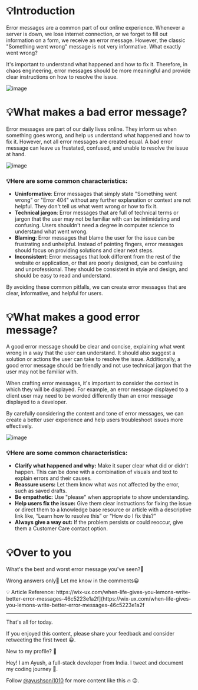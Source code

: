 # 💡**Introduction**

Error messages are a common part of our online experience. Whenever a server is down, we lose internet connection, or we forget to fill out information on a form, we receive an error message. However, the classic "Something went wrong" message is not very informative. What exactly went wrong?

It's important to understand what happened and how to fix it. Therefore, in chaos engineering, error messages should be more meaningful and provide clear instructions on how to resolve the issue.

![image](https://user-images.githubusercontent.com/76895975/227799570-d6b1345e-b690-4f6e-b292-8274be74cfe1.png)

# 💡**What makes a bad error message?**

Error messages are part of our daily lives online. They inform us when something goes wrong, and help us understand what happened and how to fix it. However, not all error messages are created equal. A bad error message can leave us frustated, confused, and unable to resolve the issue at hand.

![image](https://user-images.githubusercontent.com/76895975/227799560-999840f9-30f9-4f13-b4ed-e9af3b0f3cb4.png)

### 💡Here are some common characteristics:

- **Uninformative**: Error messages that simply state "Something went wrong" or "Error 404" without any further explanation or context are not helpful. They don't tell us what went wrong or how to fix it.
- **Technical jargon**: Error messages that are full of technical terms or jargon that the user may not be familiar with can be intimidating and confusing. Users shouldn't need a degree in computer science to understand what went wrong.
- **Blaming**: Error messages that blame the user for the issue can be frustrating and unhelpful. Instead of pointing fingers, error messages should focus on providing solutions and clear next steps.
- **Inconsistent**: Error messages that look different from the rest of the website or application, or that are poorly designed, can be confusing and unprofessional. They should be consistent in style and design, and should be easy to read and understand.

By avoiding these common pitfalls, we can create error messages that are clear, informative, and helpful for users.

# 💡**What makes a good error message?**

A good error message should be clear and concise, explaining what went wrong in a way that the user can understand. It should also suggest a solution or actions the user can take to resolve the issue. Additionally, a good error message should be friendly and not use technical jargon that the user may not be familiar with.

When crafting error messages, it's important to consider the context in which they will be displayed. For example, an error message displayed to a client user may need to be worded differently than an error message displayed to a developer.

By carefully considering the content and tone of error messages, we can create a better user experience and help users troubleshoot issues more effectively.

![image](https://user-images.githubusercontent.com/76895975/227799552-47000ed3-2480-49d6-a39f-b9bda5efe672.png)

### 💡Here are some common characteristics:

- **Clarify what happened and why:** Make it super clear what did or didn’t happen. This can be done with a combination of visuals and text to explain errors and their causes.
- **Reassure users:** Let them know what was not affected by the error, such as saved drafts.
- **Be empathetic:** Use "please" when appropriate to show understanding.
- **Help users fix the issue:** Give them clear instructions for fixing the issue or direct them to a knowledge base resource or article with a descriptive link like, “Learn how to resolve this” or “How do I fix this?”
- **Always give a way out:** If the problem persists or could reoccur, give them a Customer Care contact option.

# 💡**Over to you**

What's the best and worst error message you've seen?👀

Wrong answers only🫠
Let me know in the comments😀

<aside>
💡 Article Reference: https://wix-ux.com/when-life-gives-you-lemons-write-better-error-messages-46c5223e1a2f](https://wix-ux.com/when-life-gives-you-lemons-write-better-error-messages-46c5223e1a2f

</aside>

---

That's all for today.

If you enjoyed this content, please share your feedback and consider retweeting the first tweet 😀.

New to my profile? 🎉

Hey! I am Ayush, a full-stack developer from India. I tweet and document my coding journey 🌸.

Follow [@ayushsoni1010](https://twitter.com/ayushsoni1010) for more content like this 🔥 😉.
